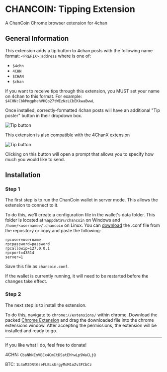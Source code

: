 # CHANCOIN: Tipping Extension
A ChanCoin Chrome browser extension for 4chan
## General Information
This extension adds a tip button to 4chan posts with the following name format: `<PREFIX>:address` where <PREFIX> is one of:
* `$4chn`
* `4CHN`
* `$CHAN`
* `$chan`

If you want to receive tips through this extension, you MUST set your name on 4chan to this format. For example: `$4CHN:CbkMmgphehVHQo27tWEzNzLCbEKkwaBwwL`

Once installed, correctly-formatted 4chan posts will have an additional "Tip poster" button in their dropdown box.

![Tip button](http://i.imgur.com/IekqP7H.png)

This extension is also compatible with the 4ChanX extension

![Tip button](http://i.imgur.com/M5K1PK0.png)

Clicking on this button will open a prompt that allows you to specify how much you would like to send.

## Installation

### Step 1
The first step is to run the ChanCoin wallet in server mode. This allows the extension to connect to it.

To do this, we'll create a configuration file in the wallet's data folder. This folder is located at `%appdata%/chancoin` on Windows and `/home/<username>/.chancoin` on Linux. You can [download](https://raw.githubusercontent.com/Michael4CHN/ChanCoin-for-4chan/master/chancoin.conf) the .conf file from the repository or copy and paste the following:


```
rpcuser=username
rpcpassword=password
rpcallowip=127.0.0.1
rpcport=43814
server=1
```

Save this file as `chancoin.conf`.

If the wallet is currently running, it will need to be restarted before the changes take effect.

### Step 2
The next step is to install the extension. 

To do this, navigate to `chrome://extensions/` within chrome.
Download the packed [Chrome Extension](https://github.com/VladimirPewtin/CHANCOIN-TippingExtension/releases/download/0.0.2/CHANCOIN_TippingExtension.crx)
and drag the downloaded file into the chrome extensions window. After accepting the permissions, the extension will be installed and ready to go.
___

If you like what I do, feel free to donate!

4CHN: `CbaNhNEnVBEx4CmCtDSatEhhwLp9WaCLjQ`

BTC: `1L4oM2DRtGseFLBLsUrgyMoM1oZv3FCbCz`
